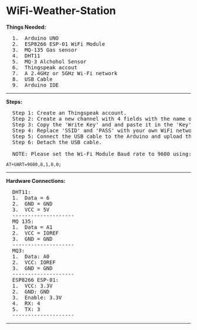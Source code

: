 # WiFi-Weather-Station

**Things Needed:**
<pre>
  1.  Arduino UNO
  2.  ESP8266 ESP-01 WiFi Module
  3.  MQ-135 Gas sensor
  4.  DHT11
  5.  MQ-3 Alchohol Sensor
  6.  Thingspeak accout
  7.  A 2.4GHz or 5GHz Wi-Fi network
  8.  USB Cable
  9.  Arduino IDE
</pre>

__________________________________________________________________________

**Steps:**
<pre>
  Step 1: Create an Thingspeak account.
  Step 2: Create a new channel with 4 fields with the name of your choice. Do not change the 'field1/2/3/4'.
  Step 3: Copy the 'Write Key' and and paste it in the 'Key' variable.
  Step 4: Replace 'SSID' and 'PASS' with your own WiFi network credentials.
  Step 5: Connect the USB cable to the Arduino and upload the code.
  Step 6: Detach the USB cable.

  NOTE: Please set the Wi-Fi Module Baud rate to 9600 using:
</pre>
<code>AT+UART=9600,8,1,0,0;</code>
_________________________________________________________________________________

**Hardware Connections:**
<pre>
  DHT11:
  1.  Data = 6
  2.  GND = GND
  3.  VCC = 5V
  --------------------
  MQ 135: 
  1.  Data = A1
  2.  VCC = IOREF
  3.  GND = GND
  --------------------
  MQ3:
  1.  Data: A0
  2.  VCC: IOREF
  3.  GND = GND
  --------------------
  ESP8266 ESP-01:
  1.  VCC: 3.3V
  2.  GND: GND
  3.  Enable: 3.3V
  4.  RX: 4
  5.  TX: 3
  --------------------
</pre>
__________________________________________________________________________

